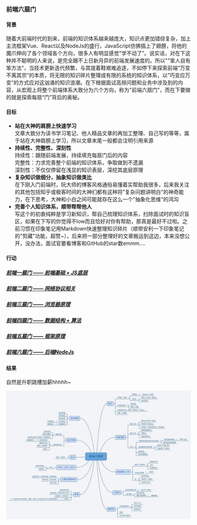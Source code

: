 ### 前端六扇门

#### 背景  
随着大前端时代的到来，前端的知识体系越来越庞大，知识点更加错综复杂，加上主流框架Vue、React以及NodeJs的盛行，JavaScript仿佛插上了翅膀，将他的魔爪伸向了各个领域各个方向，很多人有明显感觉"学不动了”。说实话，对在下这种并不聪明的人来说，是完全跟不上日新月异的前端发展速度的。所以""笨人自有笨方法“，当技术更新迭代频繁，与其提着鞋艰难追逐，不如停下来探索前端“万变不离其宗”的本质，将无限的知识碎片整理成有限的系统的知识体系，以”巧变应万变“的方式应对这汹涌的知识浪潮。在下根据面试高频问题和业务中涉及到的内容，从宏观上将整个前端体系大致分为六个方向，称为"前端六扇门"，而在下要做的就是探索每扇“门”背后的奥秘。



#### 目标

- **站在大神的肩膀上快速学习**  
  文章大致分为读书学习笔记、他人精品文章的再加工整理、自己写的等等，属于站在大神肩膀上学习，所以文章末尾一般都会注明引用来源
- **持续性、完整性、深刻性**  
  持续性：跟随前端发展，持续填充每扇门后的内容  
  完整性：力求完善整个前端的知识体系，争取做到不遗漏  
  深刻性：不仅仅停留在浅显的知识表层，深挖其底层原理
- **复杂知识做细分，抽象知识做类比**  
  在下刚入门前端时，阮大师的博客风格通俗易懂着实帮助我很多，后来我关注的其他包括知乎或极客时间的大神们都有这种将"复杂问题讲明白"的神奇能力，在下思考，大神和小白之间可能就存在这么一个"抽象化思维"的鸿沟
- **完善个人知识体系，顺带帮帮他人**  
  写这个的初衷纯粹是学习新知识，帮自己梳理知识体系，扫除面试时的知识盲区，如果在下写的你觉得不low而且恰好对你有帮助，那真是最好不过啦。之前习惯在印象笔记用Markdown快速整理知识碎片（顺带安利一下印象笔记的"剪藏"功能，超赞~），后来把一部分整理好的文章搬运到这边，本来没想公开，没办法，面试官要看博客和GitHub的star数emmm....
  
  

#### 行动

##### [**前端一扇门** —— 前端基础 + JS底层](/Doors/First-Door)

##### [**前端二扇门** —— 网络协议相关](/Doors//Second-Door)

##### [**前端三扇门** —— 浏览器原理](/Doors//Third-Door)

##### [**前端四扇门** —— 数据结构 + 算法](/Doors//Fourth-Door)

##### [**前端五扇门** —— 框架原理](/Doors//Fifth-Door)

##### [**前端六扇门** —— 后端NodeJs](/Doors//Sixth-Door)



#### 结果 

自然是升职跳槽加薪hhhhh~


![avatar](/img/frontend-ability.jpg)
